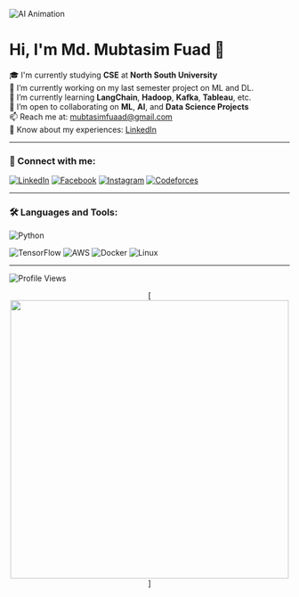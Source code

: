 ![AI Animation](D:\datascience.gif)
# Hi, I'm Md. Mubtasim Fuad 👋

🎓 I'm currently studying **CSE** at **North South University**  
🔭 I’m currently working on my last semester project on ML and DL.  
🌱 I’m currently learning **LangChain**, **Hadoop**, **Kafka**, **Tableau**, etc.  
🤝 I’m open to collaborating on **ML**, **AI**, and **Data Science Projects**  
📫 Reach me at: mubtasimfuaad@gmail.com  
📄 Know about my experiences: [LinkedIn](https://www.linkedin.com/in/mubtasiimfuaad/)

---

### 🔗 Connect with me:
[![LinkedIn](https://img.shields.io/badge/-LinkedIn-blue?logo=linkedin)](https://linkedin.com/in/mubtasiimfuad)
[![Facebook](https://img.shields.io/badge/-Facebook-blue?logo=facebook)](https://facebook.com/mubtasiimfuad)
[![Instagram](https://img.shields.io/badge/-Instagram-E4405F?logo=instagram&logoColor=white)](https://instagram.com/mubtasiimfuad)
[![Codeforces](https://img.shields.io/badge/-Codeforces-lightgrey?logo=codeforces)](https://codeforces.com/profile/yourusername)

---

### 🛠️ Languages and Tools:
![Python](https://img.shields.io/badge/-Python-3776AB?logo=python&logoColor=white)

![TensorFlow](https://img.shields.io/badge/-TensorFlow-FF6F00?logo=tensorflow&logoColor=white)
![AWS](https://img.shields.io/badge/-AWS-232F3E?logo=amazon-aws&logoColor=white)
![Docker](https://img.shields.io/badge/-Docker-2496ED?logo=docker&logoColor=white)
![Linux](https://img.shields.io/badge/-Linux-FCC624?logo=linux&logoColor=black)

---

![Profile Views](https://komarev.com/ghpvc/?username=yourusername&color=green)
<p align="center">
  [<img src="https://media4.giphy.com/media/v1.Y2lkPTc5MGI3NjExNjhrejh3OWJmM2xqbWdicmtzb3dzc3U5dGxyOGwxbHF3cHB5aTA5aSZlcD12MV9pbnRlcm5hbF9naWZfYnlfaWQmY3Q9Zw/HscDLzkO8EOTmgkhQP/giphy.gif
</p>" width="500"/>]
</p>

